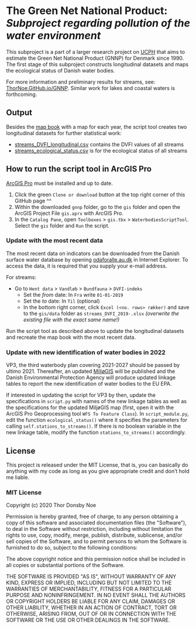# The Green Net National Product: *Subproject regarding pollution of the water environment*

This subproject is a part of a larger research project on [UCPH](https://www.ku.dk/english/) that aims to estimate the Green Net National Product (GNNP) for Denmark since 1990. The first stage of this subproject constructs longitudinal datasets and maps the ecological status of Danish water bodies.

For more information and preliminary results for streams, see: [ThorNoe.GitHub.io/GNNP](https://thornoe.github.io/GNNP/). Similar work for lakes and coastal waters is forthcoming.


## Output

Besides the [map book](https://github.com/thornoe/GNNP/raw/master/gis/output/streams.pdf) with a map for each year, the script tool creates two longitudinal datasets for further statistical work:
- [streams_DVFI_longitudinal.csv](https://github.com/thornoe/GNNP/raw/master/gis/output/streams_DVFI_longitudinal.csv) contains the DVFI values of all streams
- [streams_ecological_status.csv](https://github.com/thornoe/GNNP/raw/master/gis/output/streams_ecological_status.csv) is for the ecological status of all streams


## How to run the script tool in ArcGIS Pro

[ArcGIS Pro](https://www.esri.com/en-us/arcgis/products/arcgis-pro/overview) must be installed and up to date.

1. Click the green `Clone or download` button at the top right corner of this GitHub page ^^
2. Within the downloaded `gnnp` folder, go to the `gis` folder and open the ArcGIS Project File `gis.aprx` with ArcGIS Pro.
3. In the `Catalog Pane`, open `Toolboxes` > `gis.tbx` > `WaterbodiesScriptTool`. Select the `gis` folder and `Run` the script.

### Update with the most recent data

The most recent data on indicators can be downloaded from the Danish surface water database by opening [odaforalle.au.dk](https://odaforalle.au.dk/) in Internet Explorer. To access the data, it is required that you supply your e-mail address.

For streams:

- Go to `Hent data` > `Vandløb` > `Bundfauna` > `DVFI-indeks`
  - Set the *from* date: In `Fra` write `01-01-2019`
  - Set the *to* date: In `Til` (optional)
  - In the bottom right corner, click `Excel (<no. rows> rækker)` and save to the `gis/data` folder as `streams_DVFI_2019-.xlsx` *(overwrite the existing file with the exact same name!)*

Run the script tool as described above to update the longitudinal datasets and recreate the map book with the most recent data.


### Update with new identification of water bodies in 2022

VP3, the third waterbody plan covering 2021-2027 should be passed by ultimo 2021. Thereafter, an updated [MiljøGIS](https://mst.dk/service/miljoegis/) will be published and the Danish Environmental Protection Agency will produce updated linkage tables to report the new identification of water bodies to the EU EPA.

If interested in updating the script for VP3 by then, update the specifications in `script.py` with names of the new linkage tables as well as the specifications for the updated MiljøGIS map (first, open it with the ArcGIS Pro Geoprocessing tool `WFS To Feature Class`). In `script_module.py`, edit the function `ecological_status()` where it specifies the parameters for calling `self.stations_to_streams()`. If there is no boolean variable in the new linkage table, modify the function `stations_to_streams()` accordingly.


## License

This project is released under the MIT License, that is, you can basically do anything with my code as long as you give appropriate credit and don’t hold me liable.

### MIT License

Copyright (c) 2020 Thor Donsby Noe

Permission is hereby granted, free of charge, to any person obtaining a copy
of this software and associated documentation files (the "Software"), to deal
in the Software without restriction, including without limitation the rights
to use, copy, modify, merge, publish, distribute, sublicense, and/or sell
copies of the Software, and to permit persons to whom the Software is
furnished to do so, subject to the following conditions:

The above copyright notice and this permission notice shall be included in all
copies or substantial portions of the Software.

THE SOFTWARE IS PROVIDED "AS IS", WITHOUT WARRANTY OF ANY KIND, EXPRESS OR
IMPLIED, INCLUDING BUT NOT LIMITED TO THE WARRANTIES OF MERCHANTABILITY,
FITNESS FOR A PARTICULAR PURPOSE AND NONINFRINGEMENT. IN NO EVENT SHALL THE
AUTHORS OR COPYRIGHT HOLDERS BE LIABLE FOR ANY CLAIM, DAMAGES OR OTHER
LIABILITY, WHETHER IN AN ACTION OF CONTRACT, TORT OR OTHERWISE, ARISING FROM,
OUT OF OR IN CONNECTION WITH THE SOFTWARE OR THE USE OR OTHER DEALINGS IN THE
SOFTWARE.
